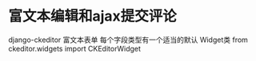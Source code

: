 # 富文本编辑和ajax提交评论

django-ckeditor 富文本表单
每个字段类型有一个适当的默认 Widget类
from ckeditor.widgets import CKEditorWidget

